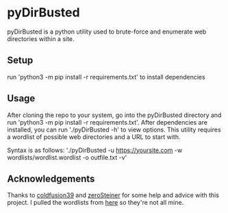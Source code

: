 # pyDirBusted
pyDirBusted is a python utility used to brute-force and enumerate web directories within a site. 

## Setup
run 'python3 -m pip install -r requirements.txt' to install dependencies



## Usage
After cloning the repo to your system, go into the pyDirBusted directory and run 'python3 -m pip install -r requirements.txt'. After dependencies are installed, you can run './pyDirBusted -h' to view options. This utility requires a wordlist of possible web directories and a URL to start with. 

Syntax is as follows:
'./pyDirBusted -u https://yoursite.com -w wordlists/wordlist.wordlist -o outfile.txt -v'

## Acknowledgements
Thanks to [coldfusion39](https://github.com/coldfusion39) and [zeroSteiner](https://github.com/zerosteiner) for some help and advice with this project. I pulled the wordlists from [here](http://blog.thireus.com/web-common-directories-and-filenames-word-lists-collection/) so they're not all mine. 

